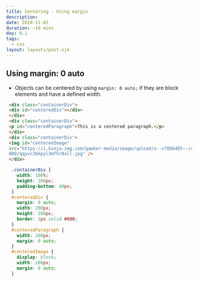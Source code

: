 ```yaml
---
title: Centering - Using margin
description: 
date: 2020-11-03
duration: ~10 mins
day: 6.1
tags:
  - css
layout: layouts/post.njk
---
```


##  Using margin: 0 auto

*  Objects can be centered by using `margin: 0 auto;` if they are block elements and have a defined width.

```html
 <div class="containerDiv">
 <div id="centeredDiv"></div>
 </div>
 <div class="containerDiv">
 <p id="centeredParagraph">This is a centered paragraph.</p>
 </div>
 <div class="containerDiv">
 <img id="centeredImage"
 src="https://i.kinja-img.com/gawker-media/image/upload/s--c7Q9b4Eh--/c_scale,fl_progressive,q_80,w_
 800/qqyvc3bkpyl3mfhr8all.jpg" />
 </div>
```

```css
  .containerDiv {
    width: 100%;
    height: 100px;
    padding-bottom: 40px;
  }
  #centeredDiv {
    margin: 0 auto;
    width: 200px;
    height: 100px;
    border: 1px solid #000;
  }
  #centeredParagraph {
    width: 200px;
    margin: 0 auto;
  }
  #centeredImage {
    display: block;
    width: 200px;
    margin: 0 auto;
  }
```
